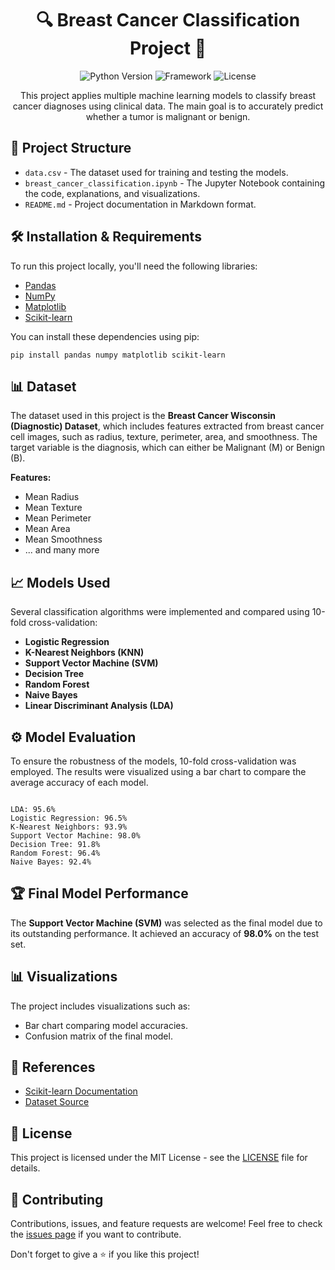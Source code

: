 <!DOCTYPE html>
<html lang="en">
<head>
    <meta charset="UTF-8">
    <meta name="viewport" content="width=device-width, initial-scale=1.0">
    <title>Breast Cancer Classification Project</title>
</head>
<body>

<h1 align="center">🔍 Breast Cancer Classification Project 🔬</h1>

<p align="center">
    <img src="https://img.shields.io/badge/Python-3.8%2B-blue.svg" alt="Python Version">
    <img src="https://img.shields.io/badge/Framework-Scikit--Learn-yellow.svg" alt="Framework">
    <img src="https://img.shields.io/badge/License-MIT-green.svg" alt="License">
</p>

<p align="center">
    This project applies multiple machine learning models to classify breast cancer diagnoses using clinical data. 
    The main goal is to accurately predict whether a tumor is malignant or benign.
</p>

<h2>📂 Project Structure</h2>
<ul>
    <li><code>data.csv</code> - The dataset used for training and testing the models.</li>
    <li><code>breast_cancer_classification.ipynb</code> - The Jupyter Notebook containing the code, explanations, and visualizations.</li>
    <li><code>README.md</code> - Project documentation in Markdown format.</li>
</ul>

<h2>🛠️ Installation & Requirements</h2>
<p>To run this project locally, you'll need the following libraries:</p>
<ul>
    <li><a href="https://pandas.pydata.org/">Pandas</a></li>
    <li><a href="https://numpy.org/">NumPy</a></li>
    <li><a href="https://matplotlib.org/">Matplotlib</a></li>
    <li><a href="https://scikit-learn.org/stable/">Scikit-learn</a></li>
</ul>

<p>You can install these dependencies using pip:</p>
<pre><code>pip install pandas numpy matplotlib scikit-learn</code></pre>

<h2>📊 Dataset</h2>
<p>The dataset used in this project is the <strong>Breast Cancer Wisconsin (Diagnostic) Dataset</strong>, which includes features extracted from breast cancer cell images, such as radius, texture, perimeter, area, and smoothness. The target variable is the diagnosis, which can either be Malignant (M) or Benign (B).</p>

<p><strong>Features:</strong></p>
<ul>
    <li>Mean Radius</li>
    <li>Mean Texture</li>
    <li>Mean Perimeter</li>
    <li>Mean Area</li>
    <li>Mean Smoothness</li>
    <li>... and many more</li>
</ul>

<h2>📈 Models Used</h2>
<p>Several classification algorithms were implemented and compared using 10-fold cross-validation:</p>
<ul>
    <li><strong>Logistic Regression</strong></li>
    <li><strong>K-Nearest Neighbors (KNN)</strong></li>
    <li><strong>Support Vector Machine (SVM)</strong></li>
    <li><strong>Decision Tree</strong></li>
    <li><strong>Random Forest</strong></li>
    <li><strong>Naive Bayes</strong></li>
    <li><strong>Linear Discriminant Analysis (LDA)</strong></li>
</ul>

<h2>⚙️ Model Evaluation</h2>
<p>To ensure the robustness of the models, 10-fold cross-validation was employed. The results were visualized using a bar chart to compare the average accuracy of each model.</p>
<pre><code>
LDA: 95.6%
Logistic Regression: 96.5%
K-Nearest Neighbors: 93.9%
Support Vector Machine: 98.0%
Decision Tree: 91.8%
Random Forest: 96.4%
Naive Bayes: 92.4%
</code></pre>

<h2>🏆 Final Model Performance</h2>
<p>The <strong>Support Vector Machine (SVM)</strong> was selected as the final model due to its outstanding performance. It achieved an accuracy of <strong>98.0%</strong> on the test set.</p>

<h2>📊 Visualizations</h2>
<p>The project includes visualizations such as:</p>
<ul>
    <li>Bar chart comparing model accuracies.</li>
    <li>Confusion matrix of the final model.</li>
</ul>

<h2>🔗 References</h2>
<ul>
    <li><a href="https://scikit-learn.org/stable/">Scikit-learn Documentation</a></li>
    <li><a href="https://archive.ics.uci.edu/ml/datasets/Breast+Cancer+Wisconsin+(Diagnostic)">Dataset Source</a></li>
</ul>

<h2>📝 License</h2>
<p>This project is licensed under the MIT License - see the <a href="LICENSE">LICENSE</a> file for details.</p>

<h2>🤝 Contributing</h2>
<p>Contributions, issues, and feature requests are welcome! Feel free to check the <a href="https://github.com/your-username/your-repository/issues">issues page</a> if you want to contribute.</p>

<p>Don't forget to give a ⭐️ if you like this project!</p>

</body>
</html>
